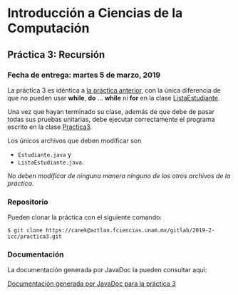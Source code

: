 Introducción a Ciencias de la Computación
=========================================

Práctica 3: Recursión
---------------------

### Fecha de entrega: martes 5 de marzo, 2019

La práctica 3 es idéntica a
[la práctica anterior](https://aztlan.fciencias.unam.mx/gitlab/2019-2-icc/practica2),
con la única diferencia de que no pueden usar **while**, **do** ... **while** ni
**for** en la clase
[ListaEstudiante](https://aztlan.fciencias.unam.mx/gitlab/2019-2-icc/practica3/blob/master/src/main/java/mx/unam/ciencias/icc/ListaEstudiante.java).

Una vez que hayan terminado su clase, además de que debe de pasar todas sus
pruebas unitarias, debe ejecutar correctamente el programa escrito en la clase
[Practica3](https://aztlan.fciencias.unam.mx/gitlab/2019-2-icc/practica2/blob/master/src/main/java/mx/unam/ciencias/icc/Practica3.java).

Los únicos archivos que deben modificar son

* `Estudiante.java` y
* `ListaEstudiante.java`.

*No deben modificar de ninguna manera ninguno de los otros archivos de la
práctica*.

### Repositorio

Pueden clonar la práctica con el siguiente comando:

```shell
$ git clone https://canek@aztlan.fciencias.unam.mx/gitlab/2019-2-icc/practica3.git
```

### Documentación

La documentación generada por JavaDoc la pueden consultar aquí:

[Documentación generada por JavaDoc para la práctica 3](https://aztlan.fciencias.unam.mx/~canek/2019-2-icc/practica3/apidocs/index.html)
